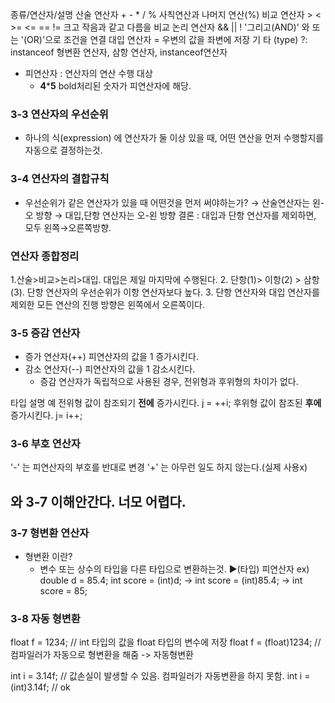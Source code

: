 종류/연산자/설명
산술 연산자 + - * / % 사칙연산과 나머지 연산(%)
비교 연산자 > < >= <= == != 크고 작음과 같고 다름을 비교
논리 연산자 && || ! '그리고(AND)' 와 또는 '(OR)'으로 조건을 연결
대입 연산자 = 우변의 값을 좌변에 저장
기          타 (type) ?: instanceof 형변환 연산자, 삼항 연산자, instanceof연산자

* 피연산자 : 연산자의 연산 수행 대상
  * <b>4</b>*<b>5</b> bold처리된 숫자가 피연산자에 해당.

### 3-3 연산자의 우선순위
* 하나의 식(expression) 에 연산자가 둘 이상 있을 때, 
어떤 연산을 먼저 수행할지를 자동으로 결정하는것.

### 3-4 연산자의 결합규칙
* 우선순위가 같은 연산자가 있을 때 어떤것을 먼저 써야하는가?
→ 산술연산자는 왼-오 방향
→ 대입,단항 연산자는 오-왼 방향
결론 : 대입과 단항 연산자를 제외하면, 모두 왼쪽→오른쪽방향.

### 연산자 종합정리
1.산술>비교>논리>대입. 대입은 제일 마지막에 수행된다.
2. 단항(1)> 이항(2) > 삼항(3). 단항 연산자의 우선순위가 이항 연산자보다 높다.
3. 단항 연산자와 대입 연산자를 제외한 모든 연산의 진행 방향은 왼쪽에서 오른쪽이다.


### 3-5 증감 연산자
* 증가 연산자(++) 피연산자의 값을 1 증가시킨다.
* 감소 연산자(--) 피연산자의 값을 1 감소시킨다.
  * 증감 연산자가 독립적으로 사용된 경우, 전위형과 후위형의 차이가 없다.

타입   설명 예
전위형 값이 참조되기 <b>전에</b> 증가시킨다. j = ++i;
후위형 값이 참조된 <b>후에</b> 증가시킨다.   j= i++;


### 3-6 부호 연산자
'-' 는 피연산자의 부호를 반대로 변경
'+' 는 아무런 일도 하지 않는다.(실제 사용x)

## 와 3-7 이해안간다. 너모 어렵다.
### 3-7 형변환 연산자 
* 형변환 이란? 
  * 변수 또는 상수의 타입을 다른 타입으로 변환하는것.
	▶(타입) 피연산자
	ex) double d = 85.4;
	int score = (int)d;
	→ int score = (int)85.4;
	→ int score = 85;

### 3-8 자동 형변환
float f = 1234; // int 타입의 값을 float 타입의 변수에 저장
float f = (float)1234; // 컴파일러가 자동으로 형변환을 해줌 -> 자동형변환

int i = 3.14f; // 값손실이 발생할 수 있음. 컴파일러가 자동변환을 하지 못함.
int i = (int)3.14f; //  ok

<!-- 졸려서 더 못듣겠다 와우 3-8강 13:56 --> 
